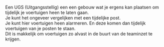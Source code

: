 Een UGS (Uitgangsstellig) een een gebouw wat je ergens kan plaatsen om tijdelijk je voertuigen heen te laten gaan.<br/>
Je kunt het ongeveer vergelijken met een tijdelijke post.<br/>
Je kunt hier voertuigen heen alarmeren. En deze komen dan tijdelijk voertuigen van je posten te staan.<br/>
Dit is makkelijk om voertuigen zo alvast in de buurt van de teaminzet te krijgen.<br/>